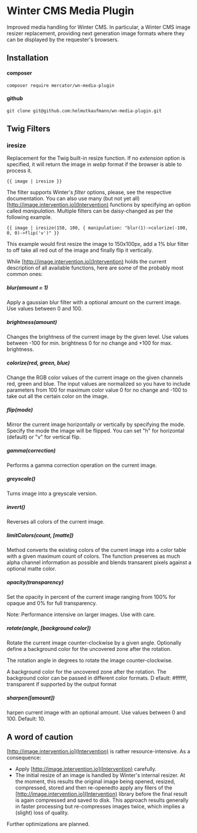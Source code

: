 # Winter CMS Media Plugin
Improved media handling for Winter CMS. In particular, a Winter CMS image resizer replacement, 
providing next generation image formats where they can be displayed by the requester's browsers.

## Installation
#### composer
```
composer require mercator/wn-media-plugin
```

#### github
```
git clone git@github.com:helmutkaufmann/wn-media-plugin.git
```

## Twig Filters

### iresize
Replacement for the Twig built-in resize function. If no *extension* option is specified, 
it will return the image in *webp* format if the browser is able to process it.
```
{{ image | iresize }}
```

The filter supports Winter's *filter* options, please, see the respective documentation.
You can also use many (but not yet all) [http://image.intervention.io](Intervention) functions by specifying an 
option called *manipulation*. Multiple filters can be daisy-changed as per the following example. 
```
{{ image | iresize(150, 100, { manipulation: "blur(1)->colorize(-100, 0, 0)->flip('v')" }}
```
This example would first resize the image to 150x100px, add a 1% blur filter to off take all red out of the image
and finally flip it vertically.

While [http://image.intervention.io](Intervention) holds the current description of all available functions,
here are some of the probably most common ones:

##### blur(amount = 1)
Apply a gaussian blur filter with a optional amount on the current image. Use values between 0 and 100.

##### brightness(amount)
Changes the brightness of the current image by the given level. Use values between -100 for min. brightness 0
for no change and +100 for max. brightness.

##### colorize(red, green, blue)
Change the RGB color values of the current image on the given channels red, green and blue. 
The input values are normalized so you have to include parameters from 100 for maximum color value 0 for no change 
and -100 to take out all the certain color on the image.

##### flip(mode)
Mirror the current image horizontally or vertically by specifying the mode.
Specify the mode the image will be flipped. You can set "h" for horizontal (default) or "v" for vertical flip.

##### gamma(correction)
Performs a gamma correction operation on the current image.

##### greyscale()
Turns image into a greyscale version.

##### invert()
Reverses all colors of the current image.

##### limitColors(count, [matte])
Method converts the existing colors of the current image into a color table with a given maximum count of colors. 
The function preserves as much alpha channel information as possible and blends transarent pixels against a optional matte color.

##### opacity(transparency)
Set the opacity in percent of the current image ranging from 100% for opaque and 0% for full transparency.

Note: Performance intensive on larger images. Use with care.

##### rotate(angle, [background color])
Rotate the current image counter-clockwise by a given angle. Optionally define a background color for the uncovered 
zone after the rotation.

The rotation angle in degrees to rotate the image counter-clockwise.

A background color for the uncovered zone after the rotation. The background color can be passed in different color formats. D
efault: #ffffff, transparent if supported by the output format

##### sharpen([amount])
harpen current image with an optional amount. Use values between 0 and 100. Default: 10.

## A word of caution
[http://image.intervention.io](Intervention) is rather resource-intensive. As a consequence:
- Apply [http://image.intervention.io](Intervention) carefully.
- The initial resize of an image is handled by Winter's internal resizer. At the moment, this results the original 
image being opened, resized, compressed, stored and then re-openedto apply any filers of the
[http://image.intervention.io](Intervention) library before the final result is again compressed and saved to disk.
This approach results generally in faster processing but re-compresses images twice, which implies a (slight) loss of quality.

Further optimizations are planned.
